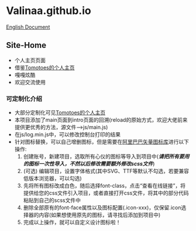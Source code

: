 # Valinaa.github.io
[English Document](<README.md>)
## Site-Home
- 个人主页页面
- 借鉴[Tomotoes的个人主页](https://github.com/Tomotoes/HomePage)
- 嘎嘎炫酷
- 欢迎交流使用
### 可定制化介绍
- 大部分定制化可见[Tomotoes的个人主页](https://github.com/Tomotoes/HomePage)
- 本项目添加了main页面到intro页面的回溯(reload的原始方式，欢迎大佬前来提供更优秀的方法，源文件-->js/main.js)
- 在js/log.min.js中，可以修改控制台打印的结果
- 针对图标替换，可以自己增删图标，但是需要在[阿里巴巴矢量图标库](https://www.iconfont.cn)进行以下操作: 
  1. 创建账号，新建项目，选取所有心仪的图标等导入到项目中(***请把所有要用的图标一次性导入，不然以后修改需要额外修改scss文件***)
  2. (可选) 编辑项目，设置字体格式(其中SVG、TTF等默认不勾选，若要兼容低版本浏览器，可以勾选)
  3. 先将所有图标改成白色，随后选择font-class，点击“查看在线链接”，将提供给您的css文件引入项目，或者直接打开css文件，将其中的部分代码粘贴到自己的scss文件中
  4. 删除全部原有的font-face属性以及图标配置(.icon-xxx)，仅保留.icon选择器的内容(如果想使用原先的图标，请寻找后添加到项目中)
  5. 完成以上操作，就可以自定义设计图标啦！
